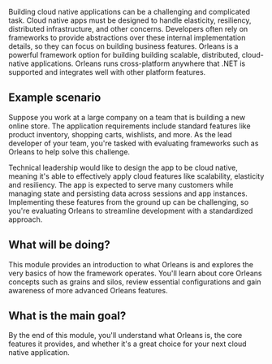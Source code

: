 Building cloud native applications can be a challenging and complicated task. Cloud native apps must be designed to handle elasticity, resiliency, distributed infrastructure, and other concerns. Developers often rely on frameworks to provide abstractions over these internal implementation details, so they can focus on building business features. Orleans is a powerful framework option for building building scalable, distributed, cloud-native applications. Orleans runs cross-platform anywhere that .NET is supported and integrates well with other platform features.

## Example scenario

Suppose you work at a large company on a team that is building a new online store. The application requirements include standard features like product inventory, shopping carts, wishlists, and more. As the lead developer of your team, you're tasked with evaluating frameworks such as Orleans to help solve this challenge.

Technical leadership would like to design the app to be cloud native, meaning it's able to effectively apply cloud features like scalability, elasticity and resiliency. The app is expected to serve many customers while managing state and persisting data across sessions and app instances. Implementing these features from the ground up can be challenging, so you're evaluating Orleans to streamline development with a standardized approach.

## What will be doing?

This module provides an introduction to what Orleans is and explores the very basics of how the framework operates. You'll learn about core Orleans concepts such as grains and silos, review essential configurations and gain awareness of more advanced Orleans features.

## What is the main goal?

By the end of this module, you'll understand what Orleans is, the core features it provides, and whether it's a great choice for your next cloud native application.
